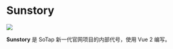 # Sunstory

![](https://i.loli.net/2021/02/10/bWSIXfA3mYt4olM.png)

**Sunstory** 是 SoTap 新一代官网项目的内部代号，使用 Vue 2 编写。
